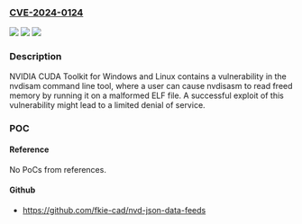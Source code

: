 ### [CVE-2024-0124](https://cve.mitre.org/cgi-bin/cvename.cgi?name=CVE-2024-0124)
![](https://img.shields.io/static/v1?label=Product&message=CUDA%20Toolkit&color=blue)
![](https://img.shields.io/static/v1?label=Version&message=%3D%20All%20versions%20up%20to%20and%20including%20CUDA%20Toolkit%2012.6U1%20&color=brighgreen)
![](https://img.shields.io/static/v1?label=Vulnerability&message=CWE-416%20Use%20After%20Free&color=brighgreen)

### Description

NVIDIA CUDA Toolkit for Windows and Linux contains a vulnerability in the nvdisam command line tool, where a user can cause nvdisasm to read freed memory by running it on a malformed ELF file. A successful exploit of this vulnerability might lead to a limited denial of service.

### POC

#### Reference
No PoCs from references.

#### Github
- https://github.com/fkie-cad/nvd-json-data-feeds

